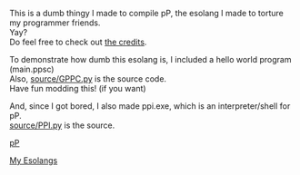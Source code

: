 [//]: # (This is GPPC)
This is a dumb thingy I made to compile pP, the esolang I made to torture my programmer friends.<br>
Yay?<br>
Do feel free to check out [the credits](__CREDITS__.txt).<br>

To demonstrate how dumb this esolang is, I included a hello world program (main.ppsc)<br>
Also, [source/GPPC.py](source/GPPC.py) is the source code.<br>
Have fun modding this! (if you want)<br>

And, since I got bored, I also made ppi.exe, which is an interpreter/shell for pP.<br>
[source/PPI.py](source/PPI.py) is the source.<br>

[pP](https://esolangs.org/wiki/PP)<br>

<a href="/../../tree/main">My Esolangs</a>